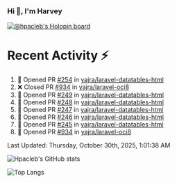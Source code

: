 ### Hi 👋, I'm Harvey

[![@hpacleb's Holopin board](https://holopin.me/hpacleb)](https://holopin.io/@hpacleb)
# Recent Activity :zap:

<!--RECENT_ACTIVITY:start-->
1. 💪 Opened PR [#254](undefined) in [yajra/laravel-datatables-html](https://github.com/yajra/laravel-datatables-html)<br>
2. ❌ Closed PR [#934](undefined) in [yajra/laravel-oci8](https://github.com/yajra/laravel-oci8)<br>
3. 💪 Opened PR [#249](undefined) in [yajra/laravel-datatables-html](https://github.com/yajra/laravel-datatables-html)<br>
4. 💪 Opened PR [#248](undefined) in [yajra/laravel-datatables-html](https://github.com/yajra/laravel-datatables-html)<br>
5. 💪 Opened PR [#247](undefined) in [yajra/laravel-datatables-html](https://github.com/yajra/laravel-datatables-html)<br>
6. 💪 Opened PR [#246](undefined) in [yajra/laravel-datatables-html](https://github.com/yajra/laravel-datatables-html)<br>
7. 💪 Opened PR [#245](undefined) in [yajra/laravel-datatables-html](https://github.com/yajra/laravel-datatables-html)<br>
8. 💪 Opened PR [#934](undefined) in [yajra/laravel-oci8](https://github.com/yajra/laravel-oci8)<br>
<!--RECENT_ACTIVITY:end-->

<!--RECENT_ACTIVITY:last_update-->
Last Updated: Thursday, October 30th, 2025, 1:01:38 AM
<!--RECENT_ACTIVITY:last_update_end-->

![Hpacleb's GitHub stats](https://github-readme-stats-git-masterrstaa-rickstaa.vercel.app/api?username=hpacleb&show_icons=true&theme=radical&include_all_commits=true&layout=compact)

![Top Langs](https://github-readme-stats-git-masterrstaa-rickstaa.vercel.app/api/top-langs/?username=hpacleb&layout=compact&theme=radical&langs_count=8)
